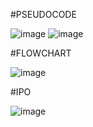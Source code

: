 #PSEUDOCODE

![image](https://github.com/user-attachments/assets/abf44cec-5a9f-4963-a14d-140eced24165)
![image](https://github.com/user-attachments/assets/dea6dc2a-c24e-42c8-85ac-ae383e8256ad)

#FLOWCHART

![image](https://github.com/user-attachments/assets/b3f9b25e-a811-4ace-b878-7b50606d8dbc)

#IPO

![image](https://github.com/user-attachments/assets/72b37054-f78c-4855-9b6f-be5055e753d8)
